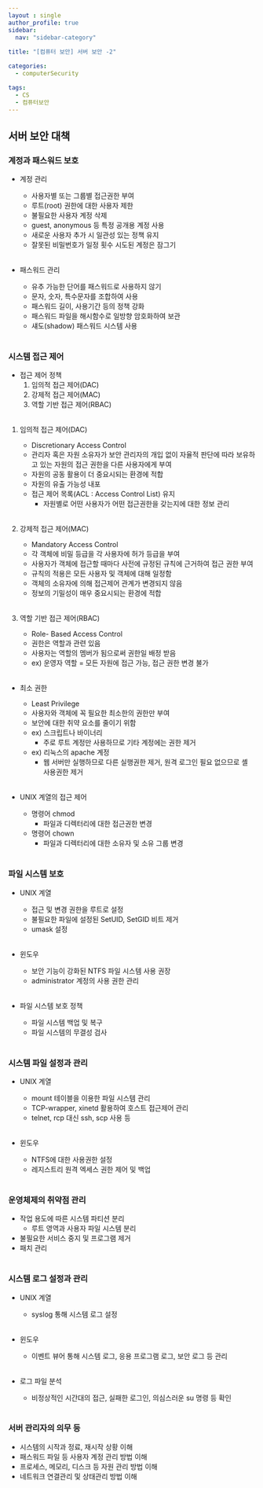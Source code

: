 ```yaml
---
layout : single
author_profile: true
sidebar: 
  nav: "sidebar-category"
  
title: "[컴퓨터 보안] 서버 보안 -2"

categories:
  - computerSecurity

tags:
  - CS
  - 컴퓨터보안
---
```


## 서버 보안 대책
### 계정과 패스워드 보호
- 계정 관리<br>
	- 사용자별 또는 그룹별 접근권한 부여<br>
	- 루트(root) 권한에 대한 사용자 제한<br>
	- 불필요한 사용자 계정 삭제<br>
	- guest, anonymous 등 특정 공개용 계정 사용<br>
	- 새로운 사용자 추가 시 일관성 있는 정책 유지<br>
	- 잘못된 비밀번호가 일정 횟수 시도된 계정은 잠그기<br><br>

- 패스워드 관리<br>
	- 유추 가능한 단어를 패스워드로 사용하지 않기<br>
	- 문자, 숫자, 특수문자를 조합하여 사용<br>
	- 패스워드 길이, 사용기간 등의 정책 강화<br>
	- 패스워드 파일을 해시함수로 일방향 암호화하여 보관<br>
	- 섀도(shadow) 패스워드 시스템 사용<br><br>

### 시스템 접근 제어
- 접근 제어 정책<br>
	1. 임의적 접근 제어(DAC)<br>
	2. 강제적 접근 제어(MAC)<br>
	3. 역할 기반 접근 제어(RBAC)<br><br>

1. 임의적 접근 제어(DAC)<br>
	- Discretionary Access Control<br>
	- 관리자 혹은 자원 소유자가 보안 관리자의 개입 없이 자율적 판단에 따라 보유하고 있는 자원의 접근 권한을 다른 사용자에게 부여<br>
	- 자원의 공동 활용이 더 중요시되는 환경에 적합<br>
	- 자원의 유출 가능성 내포<br>
	- 접근 제어 목록(ACL : Access Control List) 유지<br>
		- 자원별로 어떤 사용자가 어떤 접근권한을 갖는지에 대한 정보 관리<br><br>

2. 강제적 접근 제어(MAC)<br>
	- Mandatory Access Control<br>
	- 각 객체에 비밀 등급을 각 사용자에 허가 등급을 부여<br>
	- 사용자가 객체에 접근할 때마다 사전에 규정된 규칙에 근거하여 접근 권한 부여<br>
	- 규칙의 적용은 모든 사용자 및 객체에 대해 일정함<br>
	- 객체의 소유자에 의해 접근제어 관계가 변경되지 않음<br>
	- 정보의 기밀성이 매우 중요시되는 환경에 적합<br><br>

3. 역할 기반 접근 제어(RBAC)<br>
	- Role- Based Access Control<br>
	- 권한은 역할과 관련 있음<br>
	- 사용자는 역할의 멤버가 됨으로써 권한일 배정 받음<br>
	- ex) 운영자 역할 = 모든 자원에 접근 가능, 접근 권한 변경 불가<br><br>

- 최소 권한<br>
	- Least Privilege<br>
	- 사용자와 객체에 꼭 필요한 최소한의 권한만 부여<br>
	- 보안에 대한 취약 요소를 줄이기 위함<br>
	- ex) 스크립트나 바이너리<br>
		- 주로 루트 계정만 사용하므로 기타 계정에는 권한 제거<br>
	- ex) 리눅스의 apache 계정<br>
		- 웹 서버만 실행하므로 다른 실행권한 제거, 원격 로그인 필요 없으므로 셸 사용권한 제거<br><br>

- UNIX 계열의 접근 제어<br>
	- 명령어 chmod<br>
		- 파일과 디렉터리에 대한 접근권한 변경<br>
	- 명령어 chown<br>
		- 파일과 디렉터리에 대한 소유자 및 소유 그룹 변경<br><br>


### 파일 시스템 보호
- UNIX 계열<br>
	- 접근 및 변경 권한을 루트로 설정 <br>
	- 불필요한 파일에 설정된 SetUID, SetGID 비트 제거<br>
	- umask 설정<br><br>

- 윈도우<br>
	- 보안 기능이 강화된 NTFS 파일 시스템 사용 권장<br>
	- administrator 계정의 사용 권한 관리<br><br>

- 파일 시스템 보호 정책<br>
	- 파일 시스템 백업 및 복구<br>
	- 파일 시스템의 무결성 검사<br><br>
	
### 시스템 파일 설정과 관리
- UNIX 계열<br>
	- mount 테이블을 이용한 파일 시스템 관리<br>
	- TCP-wrapper, xinetd 활용하여 호스트 접근제어 관리<br>
	- telnet, rcp 대신 ssh, scp 사용 등<br><br>

- 윈도우<br>
	- NTFS에 대한 사용권한 설정<br>
	- 레지스트리 원격 엑세스 권한 제어 및 백업<br><br>

### 운영체제의 취약점 관리
- 작업 용도에 따른 시스템 파티션 분리<br>
	- 루트 영역과 사용자 파일 시스템 분리<br>
- 불필요한 서비스 중지 및 프로그램 제거<br>
- 패치 관리<br><br>

### 시스템 로그 설정과 관리
- UNIX 계열<br>
	- syslog 통해 시스템 로그 설정<br><br>

- 윈도우<br>
	- 이벤트 뷰어 통해 시스템 로그, 응용 프로그램 로그, 보안 로그 등 관리<br><br>

- 로그 파일 분석<br>
	- 비정상적인 시간대의 접근, 실패한 로그인, 의심스러운 su 명령 등 확인<br><br>

### 서버 관리자의 의무 등
- 시스템의 시작과 정료, 재시작 상황 이해<br>
- 패스워드 파일 등 사용자 계정 관리 방법 이해<br>
- 프로세스, 메모리, 디스크 등 자원 관리 방법 이해<br>
- 네트워크 연결관리 및 상태관리 방법 이해<br><br>
